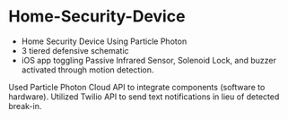 # Home-Security-Device
- Home Security Device Using Particle Photon
- 3 tiered defensive schematic
- iOS app toggling Passive Infrared Sensor, Solenoid Lock, and buzzer activated through motion detection.

Used Particle Photon Cloud API to integrate components (software to hardware).
Utilized Twilio API to send text notifications in lieu of detected break-in.
